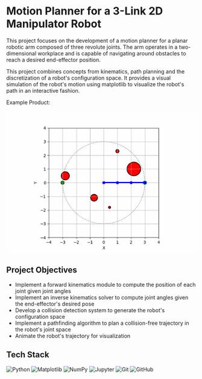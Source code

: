 # Motion Planner for a 3-Link 2D Manipulator Robot

This project focuses on the development of a motion planner for a planar robotic arm composed of three revolute joints. The arm operates in a two-dimensional workplace and is capable of navigating around obstacles to reach a desired end-effector position.

This project combines concepts from kinematics, path planning and the discretization of a robot's configuration space. It provides a visual simulation of the robot's motion using matplotlib to visualize the robot's path in an interactive fashion.

Example Product:

![Robot Arm Animation](assets/simulation_example.gif)

## Project Objectives
- Implement a forward kinematics module to compute the position of each joint given joint angles
- Implement an inverse kinematics solver to compute joint angles given the end-effector's desired pose
- Develop a collision detection system to generate the robot's configuration space
- Implement a pathfinding algorithm to plan a collision-free trajectory in the robot's joint space
- Animate the robot's trajectory for visualization

## Tech Stack
![Python](https://img.shields.io/badge/Python-3776AB?style=for-the-badge&logo=python&logoColor=white)
![Matplotlib](https://img.shields.io/badge/Matplotlib-11557C?style=for-the-badge&logo=matplotlib&logoColor=white)
![NumPy](https://img.shields.io/badge/NumPy-013243?style=for-the-badge&logo=numpy&logoColor=white)
![Jupyter](https://img.shields.io/badge/Jupyter-F37626?style=for-the-badge&logo=jupyter&logoColor=white)
![Git](https://img.shields.io/badge/Git-F05032?style=for-the-badge&logo=git&logoColor=white)
![GitHub](https://img.shields.io/badge/GitHub-181717?style=for-the-badge&logo=github&logoColor=white)
